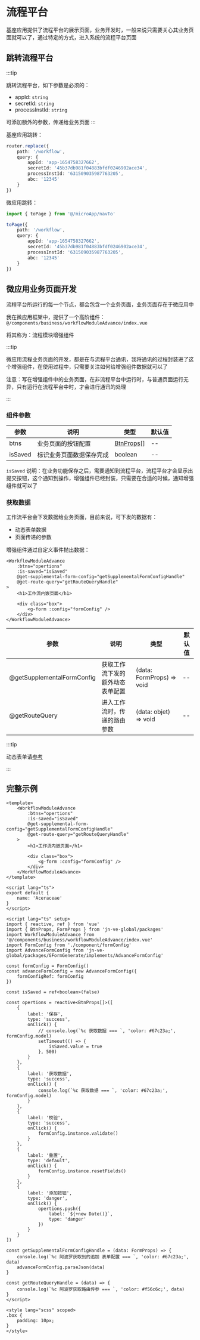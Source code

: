 # 流程平台

基座应用提供了流程平台的展示页面，业务开发时，一般来说只需要关心其业务页面就可以了，通过特定的方式，进入系统的流程平台页面

## 跳转流程平台

:::tip

跳转流程平台，如下参数是必须的：

* appId: `string`
* secretId: `string`
* processInstId: `string`

可添加额外的参数，传递给业务页面
:::

基座应用跳转：

```ts
router.replace({
    path: '/workflow',
    query: {
        appId: 'app-1654758327662',
        secretId: '45b37db981f04883bfdf0246902ace34',
        processInstId: '631509035987763205',
        abc: '12345'
    }
})
```

微应用跳转：

```ts
import { toPage } from '@/microApp/navTo'

toPage({
    path: '/workflow',
    query: {
        appId: 'app-1654758327662',
        secretId: '45b37db981f04883bfdf0246902ace34',
        processInstId: '631509035987763205',
        abc: '12345'
    }
})
```

## 微应用业务页面开发

流程平台所运行的每一个节点，都会包含一个业务页面，业务页面存在于微应用中

我在微应用框架中，提供了一个高阶组件： `@/components/business/workflowModuleAdvance/index.vue`

将其称为：流程模块增强组件

:::tip

微应用流程业务页面的开发，都是在与流程平台通讯，我将通讯的过程封装进了这个增强组件，在使用过程中，只需要关注如何给增强组件数据就可以了

注意：写在增强组件中的业务页面，在非流程平台中运行时，与普通页面运行无异，只有运行在流程平台中时，才会进行通讯的处理

:::

### 组件参数

参数|说明|类型|默认值
-----|-----|-----|-----
btns | 业务页面的按钮配置 | [BtnProps](./ButtonGroup.md)[] | --
isSaved | 标识业务页面数据保存完成 | boolean | --

`isSaved` 说明：在业务功能保存之后，需要通知到流程平台，流程平台才会显示出提交按钮，这个通知到操作，增强组件已经封装，只需要在合适的时候，通知增强组件就可以了

### 获取数据

工作流平台会下发数据给业务页面，目前来说，可下发的数据有：

* 动态表单数据
* 页面传递的参数

增强组件通过自定义事件抛出数据：

```vue
<WorkflowModuleAdvance
    :btns="opertions"
    :is-saved="isSaved"
    @get-supplemental-form-config="getSupplementalFormConfigHandle"
    @get-route-query="getRouteQueryHandle"
>
    <h1>工作流内嵌页面</h1>

    <div class="box">
        <g-form :config="formConfig" />
    </div>
</WorkflowModuleAdvance>
```

参数|说明|类型|默认值
-----|-----|-----|-----
@getSupplementalFormConfig | 获取工作流下发的额外动态表单配置 | (data: FormProps) => void | --
@getRouteQuery | 进入工作流时，传递的路由参数 | (data: objet) => void | --

:::tip

动态表单请[参考](../components/DynamicForm/FormGenerate.md)

:::

## 完整示例

```vue
<template>
    <WorkflowModuleAdvance
        :btns="opertions"
        :is-saved="isSaved"
        @get-supplemental-form-config="getSupplementalFormConfigHandle"
        @get-route-query="getRouteQueryHandle"
    >
        <h1>工作流内嵌页面</h1>

        <div class="box">
            <g-form :config="formConfig" />
        </div>
    </WorkflowModuleAdvance>
</template>

<script lang="ts">
export default {
    name: 'Aceraceae'
}
</script>

<script lang="ts" setup>
import { reactive, ref } from 'vue'
import { BtnProps, FormProps } from 'jn-ve-global/packages'
import WorkflowModuleAdvance from '@/components/business/workflowModuleAdvance/index.vue'
import FormConfig from './component/formConfig'
import AdvanceFormConfig from 'jn-ve-global/packages/GFormGenerate/implements/AdvanceFormConfig'

const formConfig = FormConfig()
const advanceFormConfig = new AdvanceFormConfig({
    formConfigRef: formConfig
})

const isSaved = ref<boolean>(false)

const opertions = reactive<BtnProps[]>([
    {
        label: '保存',
        type: 'success',
        onClick() {
            // console.log(`%c 获取数据 === `, 'color: #67c23a;', formConfig.model)
            setTimeout(() => {
                isSaved.value = true
            }, 500)
        }
    },
    {
        label: '获取数据',
        type: 'success',
        onClick() {
            console.log(`%c 获取数据 === `, 'color: #67c23a;', formConfig.model)
        }
    },
    {
        label: '校验',
        type: 'success',
        onClick() {
            formConfig.instance.validate()
        }
    },
    {
        label: '重置',
        type: 'default',
        onClick() {
            formConfig.instance.resetFields()
        }
    },
    {
        label: '添加按钮',
        type: 'danger',
        onClick() {
            opertions.push({
                label: `${+new Date()}`,
                type: 'danger'
            })
        }
    }
])

const getSupplementalFormConfigHandle = (data: FormProps) => {
    console.log(`%c 阿波罗获取到的追加 表单配置 === `, 'color: #67c23a;', data)
    advanceFormConfig.parseJson(data)
}

const getRouteQueryHandle = (data) => {
    console.log(`%c 阿波罗获取路由传参 === `, 'color: #f56c6c;', data)
}
</script>

<style lang="scss" scoped>
.box {
    padding: 10px;
}
</style>
```
